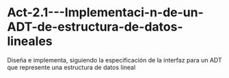 # Act-2.1---Implementaci-n-de-un-ADT-de-estructura-de-datos-lineales
Diseña e implementa, siguiendo la especificación de la interfaz para un ADT que represente una estructura de datos lineal

